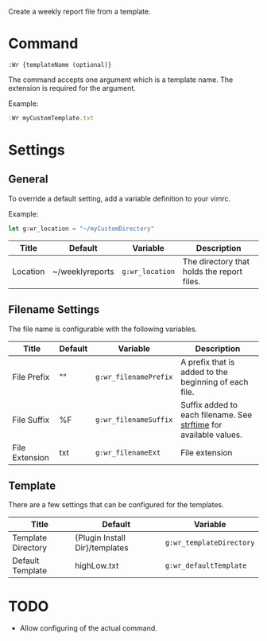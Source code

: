 Create a weekly report file from a template.

# Command
`:Wr {templateName (optional)}`

The command accepts one argument which is a template name. The extension is required for the argument.

Example:
```js
:Wr myCustomTemplate.txt
```

# Settings

## General
To override a default setting, add a variable definition to your vimrc.

Example:
```js
let g:wr_location = "~/myCustomDirectory"
```

Title | Default | Variable | Description
--- | --- | --- | ---
Location | ~/weeklyreports | `g:wr_location` | The directory that holds the report files.

## Filename Settings
The file name is configurable with the following variables.

Title | Default | Variable | Description
--- | --- | --- | ---
File Prefix | "" | `g:wr_filenamePrefix` | A prefix that is added to the beginning of each file.
File Suffix | %F | `g:wr_filenameSuffix` | Suffix added to each filename. See [strftime] for available values.
File Extension | txt | `g:wr_filenameExt` | File extension

## Template
There are a few settings that can be configured for the templates.

Title | Default | Variable
--- | --- | ---
Template Directory | {Plugin Install Dir}/templates | `g:wr_templateDirectory` | Directory to look for templates in.
Default Template | highLow.txt | `g:wr_defaultTemplate` | Default template to load for new reports without an argument. 

# TODO
* Allow configuring of the actual command.

[strftime]: http://vimdoc.sourceforge.net/htmldoc/eval.html#strftime()
